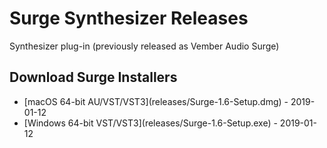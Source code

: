 # Surge Synthesizer Releases

Synthesizer plug-in (previously released as Vember Audio Surge)

## Download Surge Installers

* <!--macos-->[macOS 64-bit AU/VST/VST3](releases/Surge-1.6-Setup.dmg) - 2019-01-12<!--/macos-->
* <!--windows-->[Windows 64-bit VST/VST3](releases/Surge-1.6-Setup.exe) - 2019-01-12<!--/windows-->
